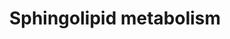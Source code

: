 ---
annotations:
- id: PW:0000197
  parent: classic metabolic pathway
  type: Pathway Ontology
  value: sphingolipid metabolic pathway
authors:
- ReactomeTeam
- Anwesha
- Fehrhart
description: 'Sphingolipids are derivatives of long chain sphingoid bases such as
  sphingosine (trans-1,3-dihydroxy 2-amino-4-octadecene), an 18-carbon unsaturated
  amino alcohol which is the most abundant sphingoid base in mammals. Amide linkage
  of a fatty acid to sphingosine yields ceramides. Esterification of phosphocholine
  to ceramides yields sphingomyelin, and ceramide glycosylation yields glycosylceramides.
  Introduction of sialic acid residues yields gangliosides. These molecules appear
  to be essential components of cell membranes, and intermediates in the pathways
  of sphingolipid synthesis and breakdown modulate processes including apoptosis and
  T cell trafficking.<p>While sphingolipids are abundant in a wide variety of foodstuffs,
  these dietary molecules are mostly degraded by the intestinal flora and intestinal
  enzymes. The body primarily depends on de novo synthesis for its sphingolipid supply
  (Hannun and Obeid 2008; Merrill 2002). De novo synthesis proceeds in four steps:
  the condensation of palmitoyl-CoA and serine to form 3-ketosphinganine, the reduction
  of 3-ketosphinganine to sphinganine, the acylation of sphinganine with a long-chain
  fatty acyl CoA to form dihydroceramide, and the desaturation of dihydroceramide
  to form ceramide.<p>Other sphingolipids involved in signaling are derived from ceramide
  and its biosynthetic intermediates. These include sphinganine (dihydrosphingosine)
  1-phosphate, phytoceramide, sphingosine, and sphingosine 1-phosphate.<p>Sphingomyelin
  is synthesized in a single step in the membrane of the Golgi apparatus from ceramides
  generated in the endoplasmic reticulum (ER) membrane and transferred to the Golgi
  by CERT (ceramide transfer protein), an isoform of COL4A3BP that is associated with
  the ER membrane as a complex with PPM1L (protein phosphatase 1-like) and VAPA or
  VAPB (VAMP-associated proteins A or B). Sphingomyelin synthesis appears to be regulated
  primarily at the level of this transport process through the reversible phosphorylation
  of CERT (Saito et al. 2008).<br>  View original pathway at [http://www.reactome.org/PathwayBrowser/#DIAGRAM=428157
  Reactome].'
last-edited: 2021-01-25
organisms:
- Homo sapiens
redirect_from:
- /index.php/Pathway:WP2788
- /instance/WP2788
revision: null
schema-jsonld:
- '@context': https://schema.org/
  '@id': https://wikipathways.github.io/pathways/WP2788.html
  '@type': Dataset
  creator:
    '@type': Organization
    name: WikiPathways
  description: 'Sphingolipids are derivatives of long chain sphingoid bases such as
    sphingosine (trans-1,3-dihydroxy 2-amino-4-octadecene), an 18-carbon unsaturated
    amino alcohol which is the most abundant sphingoid base in mammals. Amide linkage
    of a fatty acid to sphingosine yields ceramides. Esterification of phosphocholine
    to ceramides yields sphingomyelin, and ceramide glycosylation yields glycosylceramides.
    Introduction of sialic acid residues yields gangliosides. These molecules appear
    to be essential components of cell membranes, and intermediates in the pathways
    of sphingolipid synthesis and breakdown modulate processes including apoptosis
    and T cell trafficking.<p>While sphingolipids are abundant in a wide variety of
    foodstuffs, these dietary molecules are mostly degraded by the intestinal flora
    and intestinal enzymes. The body primarily depends on de novo synthesis for its
    sphingolipid supply (Hannun and Obeid 2008; Merrill 2002). De novo synthesis proceeds
    in four steps: the condensation of palmitoyl-CoA and serine to form 3-ketosphinganine,
    the reduction of 3-ketosphinganine to sphinganine, the acylation of sphinganine
    with a long-chain fatty acyl CoA to form dihydroceramide, and the desaturation
    of dihydroceramide to form ceramide.<p>Other sphingolipids involved in signaling
    are derived from ceramide and its biosynthetic intermediates. These include sphinganine
    (dihydrosphingosine) 1-phosphate, phytoceramide, sphingosine, and sphingosine
    1-phosphate.<p>Sphingomyelin is synthesized in a single step in the membrane of
    the Golgi apparatus from ceramides generated in the endoplasmic reticulum (ER)
    membrane and transferred to the Golgi by CERT (ceramide transfer protein), an
    isoform of COL4A3BP that is associated with the ER membrane as a complex with
    PPM1L (protein phosphatase 1-like) and VAPA or VAPB (VAMP-associated proteins
    A or B). Sphingomyelin synthesis appears to be regulated primarily at the level
    of this transport process through the reversible phosphorylation of CERT (Saito
    et al. 2008).<br>  View original pathway at [http://www.reactome.org/PathwayBrowser/#DIAGRAM=428157
    Reactome].'
  keywords:
  - (Rhodopsin-like
  - 2HCERA
  - 2xPalmC-SGMS2
  - 3-ketosphinganine
  - ACER1
  - ACER2
  - ACER3
  - ADP
  - 'ALDH3A2-1 '
  - ALDH3A2-1 dimer
  - ALDH3B1
  - ALDH3B2
  - ARS
  - 'ARSA(19-444) '
  - 'ARSA(448-507) '
  - 'ARSB '
  - 'ARSD '
  - 'ARSE '
  - 'ARSF '
  - 'ARSG '
  - 'ARSH '
  - 'ARSI '
  - 'ARSJ '
  - 'ARSK '
  - ASAH1
  - 'ASAH1(143-395) '
  - 'ASAH1(22-142) '
  - 'ASAH2 '
  - ASAH2-like proteins
  - ATP
  - B3GALNT1
  - 'B4GALNT1 '
  - B4GALNT1 dimer
  - BGAL
  - C1P
  - CERA
  - 'CERA '
  - CERK
  - 'CERS1 '
  - 'CERS2 '
  - 'CERS3 '
  - 'CERS4 '
  - 'CERS5 '
  - 'CERS6 '
  - CERT:PPM1L:VAPA/B
  - CO2
  - COL4A3BP-2
  - 'COL4A3BP-2 '
  - CPE
  - CSNK1G2
  - 'CTSA(29-326) '
  - 'CTSA(327-480) '
  - Ca2+
  - 'Ca2+ '
  - ChoP
  - Class A/1
  - CoA-SH
  - DAGs
  - DEGS1
  - DEGS2
  - DHCE
  - DHEA
  - DHEA-SO4
  - ENPP7
  - 'ESYT1 '
  - ESYT1:ESYT2:ESYT3
  - 'ESYT2 '
  - 'ESYT3 '
  - FA2H
  - GALC
  - 'GBA '
  - GBA2
  - GBA3
  - GBA:SAPC
  - 'GD2 '
  - GD2,GM2
  - 'GD3 '
  - GD3,GM3
  - 'GLA '
  - GLA dimer
  - 'GLB1 '
  - 'GLB1L '
  - GLTP
  - GLTPD1
  - GM1
  - GM2
  - 'GM2 '
  - GM2A(32-193)
  - 'GM2A(32-193) '
  - GM2A:GM2
  - GM3
  - 'GM3 '
  - GPL
  - GSL
  - Gal
  - GalCer
  - GalNAc
  - Gb3Cer
  - Gb4Cer
  - Glc
  - Globoside
  - Glucosylceramide
  - H+
  - H2O
  - H2S
  - HD2NAL
  - HEXA
  - 'HEXA '
  - HEXA,B
  - 'HEXB(122-311) '
  - 'HEXB(315-556) '
  - HXAL
  - KDSR
  - L-Ser
  - LASS proteins
  - LacCer
  - 'Mg2+ '
  - N-acylphytosphingosine
  - N-acylsphingosine
  - NAD(P)+
  - NAD(P)H
  - NAD+
  - 'NAD+ '
  - NADH
  - 'NADH '
  - NADP+
  - 'NADP+ '
  - NADPH
  - 'NADPH '
  - 'NEU1 '
  - NEU1,4
  - NEU2
  - NEU3
  - 'NEU4-2 '
  - Neu5Ac
  - O2
  - 'ORMDL1 '
  - ORMDL1,2,3
  - 'ORMDL2 '
  - 'ORMDL3 '
  - OSBP
  - 'OxA-ARSA(19-444) '
  - 'OxA-ARSB '
  - 'OxA-ARSD '
  - 'OxA-ARSE '
  - 'OxA-ARSF '
  - 'OxA-ARSG '
  - 'OxA-ARSH '
  - 'OxA-ARSI '
  - 'OxA-ARSJ '
  - 'OxA-ARSK '
  - 'OxA-STS '
  - PALM
  - PALM-CoA
  - PC
  - PE
  - PETA
  - PPAP2
  - PPAP2A
  - 'PPAP2A '
  - 'PPAP2B '
  - 'PPAP2C '
  - 'PPM1L '
  - PPM1L:VAPA/B dimer
  - 'PRKD1 '
  - PRKD1,2,3
  - 'PRKD2 '
  - 'PRKD3 '
  - 'PSAP(311-391) '
  - 'PXLP-K-SPTLC1 '
  - 'PXLP-K371-SPTLC3 '
  - 'PXLP-K379-SPTLC2 '
  - PXLP-SGPL1
  - Pi
  - RCOOH
  - S1P
  - SAMD8
  - SGMS1
  - SGPP
  - 'SGPP1 '
  - 'SGPP2 '
  - SMPD1
  - 'SMPD2 '
  - SMPD2,3:Mg2+
  - 'SMPD3 '
  - 'SMPD4 '
  - SMPD4:Mg2+
  - SO4(2-)
  - SPA
  - SPAP
  - SPG
  - SPHK
  - SPHK1
  - 'SPHK1 '
  - SPHK2
  - 'SPHK2 '
  - SPHK2:SPHK2
  - SPHM
  - SPNS2
  - SPTLC complexes
  - 'SPTSSA '
  - 'SPTSSB '
  - ST-CoA
  - STEA
  - 'STS '
  - SUMF1
  - 'SUMF1 '
  - SUMF1:SUMF2
  - SUMF2
  - 'SUMF2 '
  - Sulfatide
  - UDP
  - UDP-Gal
  - UDP-GalNAc
  - UDP-Glc
  - UGCG
  - UGT8
  - 'VAPA '
  - 'VAPB '
  - active ARS
  - active ARSA:Ca2+
  - active STS dimer
  - ceramide:CERT:PPM1L:VAPA/B trimer
  - inhibitors
  - multiphospho-CERT:PPM1L:VAPA/B trimer
  - 'opaganib '
  - p-S,S132,T-COL4A3BP-2
  - 'p-S,S132,T-COL4A3BP-2 '
  - p-S132-COL4A3BP-2
  - phytosphingosine
  - receptors)
  - trimer
  license: CC0
  name: Sphingolipid metabolism
seo: CreativeWork
title: Sphingolipid metabolism
wpid: WP2788
---